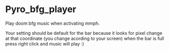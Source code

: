 # Pyro_bfg_player
Play doom bfg music when activating mmph.

Your setting should be default for the bar because it looks for pixel change at that coordinate (you change acording to your screen) when the bar is full press right click and music will play :)
